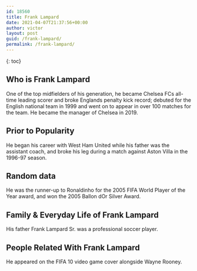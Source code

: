 ```yaml
---
id: 18560
title: Frank Lampard
date: 2021-04-07T21:37:56+00:00
author: victor
layout: post
guid: /frank-lampard/
permalink: /frank-lampard/
---
```



{: toc}


## Who is Frank Lampard



One of the top midfielders of his generation, he became Chelsea FCs all-time leading scorer and broke Englands penalty kick record; debuted for the English national team in 1999 and went on to appear in over 100 matches for the team. He became the manager of Chelsea in 2019. 

                
                
                
## Prior to Popularity



He began his career with West Ham United while his father was the assistant coach, and broke his leg during a match against Aston Villa in the 1996-97 season. 

                
                
                
## Random data



He was the runner-up to Ronaldinho for the 2005 FIFA World Player of the Year award, and won the 2005 Ballon dOr Silver Award.

                
                
                
## Family & Everyday Life of Frank Lampard



His father Frank Lampard Sr. was a professional soccer player. 

                
                
                
## People Related With Frank Lampard



He appeared on the FIFA 10 video game cover alongside Wayne Rooney.

                
              
            
          
          
          
